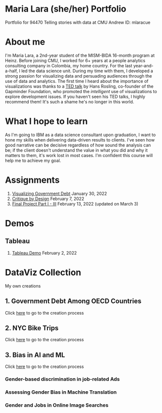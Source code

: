 # Maria Lara (she/her) Portfolio
Portfolio for 94470 Telling stories with data at CMU
Andrew ID: mlaracue

# About me
I'm Maria Lara, a 2nd-year student of the MISM-BIDA 16-month program at Heinz. Before joining CMU, I worked for 6+ years at a people analytics consulting company in Colombia, my home country. For the last year-and-a-half, I led the data science unit. During my time with them, I developed a strong passion for visualizing data and persuading audiences through the use of data and analytics. The first time I heard about the importance of visualizations was thanks to a [TED talk](https://www.youtube.com/watch?v=hVimVzgtD6w) by Hans Rosling, co-founder of the Gapminder Foundation, who promoted the *intelligent* use of visualizations to explore development issues. If you haven't seen his TED talks, I highly recommend them! It's such a shame he's no longer in this world.

# What I hope to learn
As I'm going to IBM as a data science consultant upon graduation, I want to hone my skills when delivering data-driven results to clients. I've seen how good narrative can be decisive regardless of how sound the analysis can be; if the client doesn't understand the value in what you did and why it matters to them, it's work lost in most cases. I'm confident this course will help me to achieve my goal. 

# Assignments

1. [Visualizing Government Debt](/government-debt.md) January 30, 2022
2. [Critique by Design](/critique-by-design.md) February 7, 2022
3. [Final Project Part I - III](/final_project_maria_lara.md) February 13, 2022 (updated on March 3)

# Demos
## Tableau
1. [Tableau Demo](/tableau-demo.md) February 2, 2022

# DataViz Collection
My own creations

## 1. Government Debt Among OECD Countries

Click [here](/government-debt.md) to go to the creation process

<div class="flourish-embed flourish-slope" data-src="visualisation/8567663" data-height="650px"><script src="https://public.flourish.studio/resources/embed.js"></script></div>

## 2. NYC Bike Trips

Click [here](/critique-by-design.md) to go to the creation process

<div class="flourish-embed flourish-map" data-src="visualisation/8638354" data-height="650px"><script src="https://public.flourish.studio/resources/embed.js"></script></div>

## 3. Bias in AI and ML

Click [here](/final_project_maria_lara.md) to go to the creation process

### Gender-based discrimination in job-related Ads

<div class="flourish-embed flourish-chart" data-src="visualisation/8769054" data-height="650px"><script src="https://public.flourish.studio/resources/embed.js"></script></div>

### Assessing Gender Bias in Machine Translation 

<div class="flourish-embed flourish-scatter" data-src="visualisation/8753776" data-height="650px"><script src="https://public.flourish.studio/resources/embed.js"></script></div>

### Gender and Jobs in Online Image Searches 

<div class="flourish-embed flourish-scatter" data-src="visualisation/8753925" data-height="650px"><script src="https://public.flourish.studio/resources/embed.js"></script></div>
